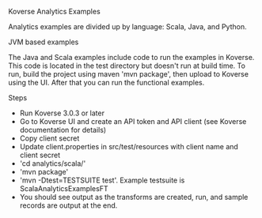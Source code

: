 Koverse Analytics Examples

Analytics examples are divided up by language: Scala, Java, and Python.

JVM based examples

The Java and Scala examples include code to run the examples in Koverse. This code is located in the test directory but doesn't run at build time. To run, build the project using maven 'mvn package', then upload to Koverse using the UI. After that you can run the functional examples.

Steps
- Run Koverse 3.0.3 or later
- Go to Koverse UI and create an API token and API client (see Koverse documentation for details)
- Copy client secret
- Update client.properties in src/test/resources with client name and client secret
- 'cd analytics/scala/'
- 'mvn package'
- 'mvn -Dtest=TESTSUITE test'. Example testsuite is ScalaAnalyticsExamplesFT
- You should see output as the transforms are created, run, and sample records are output at the end.

